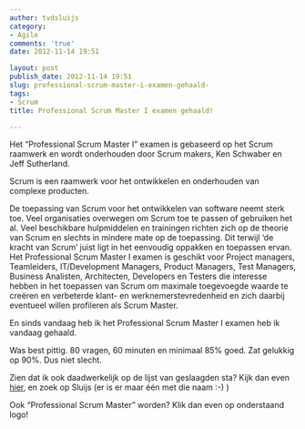 ```yaml
---
author: tvdsluijs
category:
- Agile
comments: 'true'
date: 2012-11-14 19:51

layout: post
publish_date: 2012-11-14 19:51
slug: professional-scrum-master-i-examen-gehaald-
tags:
- Scrum
title: Professional Scrum Master I examen gehaald!

---
```

Het “Professional Scrum Master I” examen is gebaseerd op het Scrum raamwerk en
wordt onderhouden door Scrum makers, Ken Schwaber en Jeff Sutherland.

Scrum is een raamwerk voor het ontwikkelen en onderhouden van complexe
producten.

De toepassing van Scrum voor het ontwikkelen van software neemt sterk toe.
Veel organisaties overwegen om Scrum toe te passen of gebruiken het al. Veel
beschikbare hulpmiddelen en trainingen richten zich op de theorie van Scrum en
slechts in mindere mate op de toepassing. Dit terwijl ‘de kracht van Scrum’
juist ligt in het eenvoudig oppakken en toepassen ervan. Het Professional
Scrum Master I examen is geschikt voor Project managers, Teamleiders,
IT/Development Managers, Product Managers, Test Managers, Business Analisten,
Architecten, Developers en Testers die interesse hebben in het toepassen van
Scrum om maximale toegevoegde waarde te creëren en verbeterde klant- en
werknemerstevredenheid en zich daarbij eventueel willen profileren als Scrum
Master.

En sinds vandaag heb ik het Professional Scrum Master I examen heb ik vandaag
gehaald.

Was best pittig. 80 vragen, 60 minuten en minimaal 85% goed. Zat gelukkig op
90%. Dus niet slecht.

Zien dat ik ook daadwerkelijk op de lijst van geslaagden sta? Kijk dan even
[hier](http://www.scribd.com/doc/36354014/PSM-I-Certification-List), en zoek
op Sluijs (er is er maar één met die naam :-) )

Ook “Professional Scrum Master” worden? Klik dan even op onderstaand logo!

